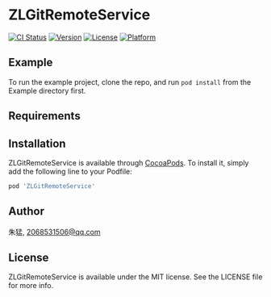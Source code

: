 # ZLGitRemoteService

[![CI Status](https://img.shields.io/travis/朱猛/ZLGitRemoteService.svg?style=flat)](https://travis-ci.org/朱猛/ZLGitRemoteService)
[![Version](https://img.shields.io/cocoapods/v/ZLGitRemoteService.svg?style=flat)](https://cocoapods.org/pods/ZLGitRemoteService)
[![License](https://img.shields.io/cocoapods/l/ZLGitRemoteService.svg?style=flat)](https://cocoapods.org/pods/ZLGitRemoteService)
[![Platform](https://img.shields.io/cocoapods/p/ZLGitRemoteService.svg?style=flat)](https://cocoapods.org/pods/ZLGitRemoteService)

## Example

To run the example project, clone the repo, and run `pod install` from the Example directory first.

## Requirements

## Installation

ZLGitRemoteService is available through [CocoaPods](https://cocoapods.org). To install
it, simply add the following line to your Podfile:

```ruby
pod 'ZLGitRemoteService'
```

## Author

朱猛, 2068531506@qq.com

## License

ZLGitRemoteService is available under the MIT license. See the LICENSE file for more info.
